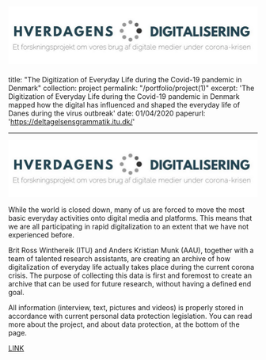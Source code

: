![Conference](/images/Covid-19-project.png)
---
title: "The Digitization of Everyday Life during the Covid-19 pandemic in Denmark"
collection: project
permalink: "/portfolio/project(1)"
excerpt: 'The Digitization of Everyday Life during the Covid-19 pandemic in Denmark mapped how the digital has influenced and shaped the everyday life of Danes during the virus outbreak'
date: 01/04/2020
paperurl: 'https://deltagelsensgrammatik.itu.dk/'

---

![Conference](/images/Covid-19-project.png)

While the world is closed down, many of us are forced to move the most basic everyday activities onto digital media and platforms. This means that we are all participating in rapid digitalization to an extent that we have not experienced before.

Brit Ross Winthereik (ITU) and Anders Kristian Munk (AAU), together with a team of talented research assistants, are creating an archive of how digitalization of everyday life actually takes place during the current corona crisis. The purpose of collecting this data is first and foremost to create an archive that can be used for future research, without having a defined end goal.

All information (interview, text, pictures and videos) is properly stored in accordance with current personal data protection legislation. You can read more about the project, and about data protection, at the bottom of the page.


[LINK](https://deltagelsensgrammatik.itu.dk/)

